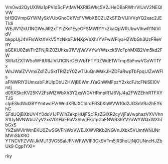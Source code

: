Vm0wd2QyUXlWa1pPVldScFVtMVNXRll3Wkc5V2JHeDBaRWhrVlUxV2NEQlVW
bHBQVmpGYWMySkVUbGhoCk1VcFVWbXBCZUZkSFZrVlJiVVpYQ2xac2JETldi
WEJIV1ZkU1NGWnJiR2xTYlZKd1EyeGFSMWR1YkZkaQpWRUkwVlhwR1NtVldV
bkppUjJ4VFlsWktXVkV5YzNkbFJrNXpVbXhrYVFwWFIyaHZWbGh3UzFReVRY
aGEKU0ZaVFlrZFNjRlZ0ZUhka01VVjVaVVYwYWsxck5VcFphMXB2Vm5kd2FW
SllRa1ZXTW5oWFlURlJlVlJ1ClNrOEtWbTFTY0ZWdE1WTmpSbFowVGxWT1Yx
WnJWalZVVmxZd1ZUSktTRlZzY0ZwTlJuQnlWakJHZDFaRwpTbFpqUlZwWFls
aFNWRlY2UmxabFJtUlpDbUZHWjB0WmJYaGhWMFpzY2xkdFJtcFNiSEI0Vmtj
d05XSkcKV25KV2FsWlZWbXh3Y2xsWGVHRmpiR1J6VjJ4a2FWZEhhRTFXYTJS
clpESkdWd3BYYmtwcFVrWndXRlJXCldrdFRSbXhWVW10d2JGSnVRa2hEYkhC
SFdUQjBXbUV4Y0doV1JFWlhZekpHUjFSc1RsZGlXR2cyVjFaVwphazVXVVhn
S1UyNVNWbUZyV2xsV01HaERaV3hhVjFkc1pGaFNWR3hYV2xWYWQxWXhTbGxS
YkZaWVlrWmEKU0ZwSGVFNWxVWEJXWVRKb2NGVnJXbk5VUmtWNUNrMVhSbXRO
YTNCVFZVWlJkMU13VG5SalJFNWFWVlF3Ck9VTm5jR3hoUjNjOUNncHJZbUk9
Cgp1YXI=

rky